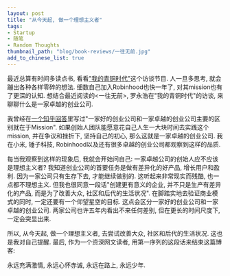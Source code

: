 ```yaml
---
layout: post
title: "从今天起, 做一个理想主义者"
tags:
- Startup
- 随笔
- Random Thoughts
thumbnail_path: "blog/book-reviews/一往无前.jpg"
add_to_chinese_list: true
---
```


最近总算有时间多读点书, 看看["我的青铜时代"](https://movie.douban.com/subject/35482272/)这个访谈节目. 人一旦多思考, 就会蹦出各种各样零碎的想法. 细数自己加入Robinhood也快一年了, 对其mission也有了更深的认知. 想结合最近阅读的<一往无前>, 罗永浩在"我的青铜时代"的访谈, 来聊聊什么是一家卓越的创业公司.

我曾经在[一个知乎回答](https://www.zhihu.com/question/31116099/answer/2039607272)里写过"一家好的创业公司和一家卓越的创业公司主要的区别就在于Mission". 如果创始人团队能愿意花自己人生一大块时间去实践这个mission, 并在争议和挫折下, 坚持自己的初心, 那么这就是一家卓越的创业公司. 我在小米, 锤子科技, Robinhood以及还有很多卓越的创业公司都观察到这样的品质.

每当我观察到这样的现象后, 我就会开始问自己: 一家卓越公司的创始人应不应该是理想主义者? 我知道创业公司的首要任务是做有差异化的好产品, 增长用户和盈利. 因为一家公司只有生存下去, 才能继续做别的. 这听起来非常现实而残酷, 也一点都不理想主义. 但我也很同意一段话"创建更有意义的企业, 并不只是生产有差异化的产品, 而是为了改善大众, 社区和后代的生活状况". 在脚踏实地去验证商业模式的同时, 一定还要有一个仰望星空的目标. 这点会区分一家好的创业公司和一家卓越的创业公司. 两家公司也许五年内看出不来任何差别, 但在更长的时间尺度下, 一定会突显出来.

所以, 从今天起, 做一个理想主义者, 去尝试改善大众, 社区和后代的生活状况. 这也是我对自己提醒. 最后, 作为一个资深网文读者, 用第一序列的这段话来结束这篇博客:

永远充满激情, 永远心怀赤诚, 永远在路上, 永远少年.


